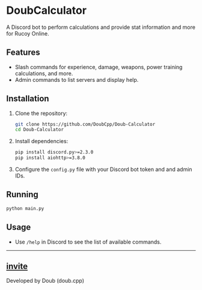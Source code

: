 # DoubCalculator

A Discord bot to perform calculations and provide stat information and more for Rucoy Online.

## Features
- Slash commands for experience, damage, weapons, power training calculations, and more.
- Admin commands to list servers and display help.

## Installation
1. Clone the repository:
   ```bash
   git clone https://github.com/DoubCpp/Doub-Calculator
   cd Doub-Calculator
   ```
2. Install dependencies:
   ```bash
   pip install discord.py>=2.3.0
   pip install aiohttp>=3.8.0
   ```
3. Configure the `config.py` file with your Discord bot token and and admin IDs.

## Running
```bash
python main.py
```

## Usage
- Use `/help` in Discord to see the list of available commands.

---
[invite](https://discord.com/oauth2/authorize?client_id=1388520114613125211)
---
Developed by Doub (doub.cpp)
